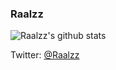 ### Raalzz


![Raalzz's github stats](https://github-readme-stats.vercel.app/api?username=Raalzz&count_private=true&show_icons=true&theme=radical)

Twitter: [@Raalzz](twitter.com/Raalzz)

<!--
**Raalzz/Raalzz** is a ✨ _special_ ✨ repository because its `README.md` (this file) appears on your GitHub profile.

Here are some ideas to get you started:

- 🔭 I’m currently working on ...
- 🌱 I’m currently learning ...
- 👯 I’m looking to collaborate on ...
- 🤔 I’m looking for help with ...
- 💬 Ask me about ...
- 📫 How to reach me: ...
- 😄 Pronouns: ...
- ⚡ Fun fact: ...
-->
